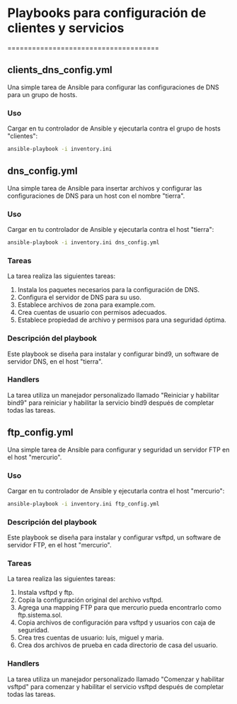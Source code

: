 # Playbooks para configuración de clientes y servicios
=====================================

## clients_dns_config.yml
Una simple tarea de Ansible para configurar las configuraciones de DNS para un grupo de hosts.

### Uso

Cargar en tu controlador de Ansible y ejecutarla contra el grupo de hosts "clientes":

```bash
ansible-playbook -i inventory.ini 
```

## dns_config.yml

Una simple tarea de Ansible para insertar archivos y configurar las configuraciones de DNS para un host con el 
nombre "tierra".

### Uso

Cargar en tu controlador de Ansible y ejecutarla contra el host "tierra":

```bash
ansible-playbook -i inventory.ini dns_config.yml
```

### Tareas

La tarea realiza las siguientes tareas:

1. Instala los paquetes necesarios para la configuración de DNS.
2. Configura el servidor de DNS para su uso.
3. Establece archivos de zona para example.com.
4. Crea cuentas de usuario con permisos adecuados.
5. Establece propiedad de archivo y permisos para una seguridad óptima.

### Descripción del playbook

Este playbook se diseña para instalar y configurar bind9, un software de servidor DNS, en el host "tierra".

### Handlers

La tarea utiliza un manejador personalizado llamado "Reiniciar y habilitar bind9" para reiniciar y habilitar 
la servicio bind9 después de completar todas las tareas.

## ftp_config.yml
Una simple tarea de Ansible para configurar y seguridad un servidor FTP en el host "mercurio".

### Uso

Cargar en tu controlador de Ansible y ejecutarla contra el host "mercurio":

```bash
ansible-playbook -i inventory.ini ftp_config.yml
```

### Descripción del playbook

Este playbook se diseña para instalar y configurar vsftpd, un software de servidor FTP, en el host "mercurio".

### Tareas

La tarea realiza las siguientes tareas:

1. Instala vsftpd y ftp.
2. Copia la configuración original del archivo vsftpd.
3. Agrega una mapping FTP para que mercurio pueda encontrarlo como ftp.sistema.sol.
4. Copia archivos de configuración para vsftpd y usuarios con caja de seguridad.
5. Crea tres cuentas de usuario: luis, miguel y maria.
6. Crea dos archivos de prueba en cada directorio de casa del usuario.

### Handlers

La tarea utiliza un manejador personalizado llamado "Comenzar y habilitar vsftpd" para comenzar y habilitar el 
servicio vsftpd después de completar todas las tareas.
